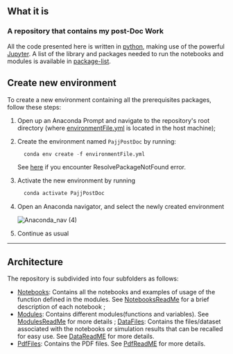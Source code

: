 ## What it is 
### A repository that contains my post-Doc Work
All the code presented here is written in [python](https://www.python.org/), making use of the powerful [Jupyter](https://jupyter.org/). A list of the library and packages needed to run the notebooks and modules is available in [package-list](package-list.txt). 

Create new environment
-
To create a new environment containing all the prerequisites packages, follow these steps:
1. Open up an Anaconda Prompt and navigate to the repository's root directory (where [environmentFile.yml](environmentFile.yml) is located in the host machine);
2. Create the environment named `PajjPostDoc` by running: 
    ```python
      conda env create -f environmentFile.yml
    ```
    See [here](https://medium.com/swlh/setting-up-a-conda-environment-in-less-than-5-minutes-e64d8fc338e4) if you encounter ResolvePackageNotFound error.
3. Activate the new environment by running 
    ```python
      conda activate PajjPostDoc
    ```
4. Open an Anaconda navigator, and select the newly created environment

    ![Anaconda_nav (4)](https://user-images.githubusercontent.com/37332216/170979169-14c1203e-e257-4088-8e9e-5010fb09dce3.JPG)
5. Continue as usual

___
## Architecture
The repository is subdivided into four subfolders as follows:  
- [Notebooks](Notebooks/): Contains all the notebooks and examples of usage of the function defined in the modules. See [NotebooksReadMe](Notebooks/README.md) for a brief description of each notebook ;
- [Modules](Modules/): Contains different modules(functions and variables). See [ModulesReadMe](Modules/README.md) for more details ;
[DataFiles](DataFiles/): Contains the files/dataset associated with the notebooks or simulation results that can be recalled for easy use. See [DataReadME](DataFiles/README.md) for more details.
- [PdfFiles](PdfFiles/): Contains the PDF files. See [PdfReadME](PdfFiles/README.md) for more details.


